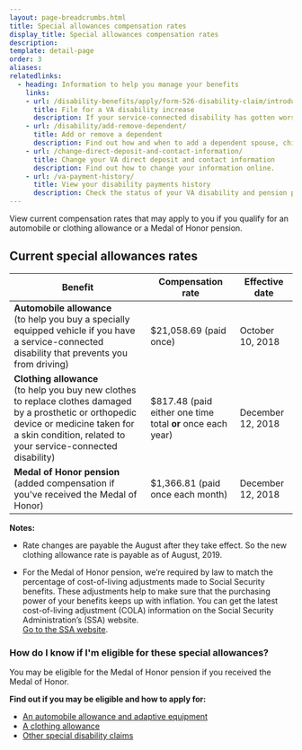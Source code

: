 ```yaml
---
layout: page-breadcrumbs.html
title: Special allowances compensation rates
display_title: Special allowances compensation rates
description:
template: detail-page
order: 3
aliases:
relatedlinks:
  - heading: Information to help you manage your benefits
    links:
    - url: /disability-benefits/apply/form-526-disability-claim/introduction/ 
      title: File for a VA disability increase
      description: If your service-connected disability has gotten worse, find out how to file a claim to increase your disability rating.
    - url: /disability/add-remove-dependent/
      title: Add or remove a dependent
      description: Find out how and when to add a dependent spouse, child, or parent to your VA disability benefits. Also learn how to remove a dependent from your benefits.
    - url: /change-direct-deposit-and-contact-information/
      title: Change your VA direct deposit and contact information
      description: Find out how to change your information online.
    - url: /va-payment-history/
      title: View your disability payments history
      description: Check the status of your VA disability and pension payments. You can also see certain survivor benefits.      
---
```

<div class="va-introtext">

View current compensation rates that may apply to you if you qualify for an automobile or clothing allowance or a Medal of Honor pension.

</div>


<h2>Current special allowances rates</h2>

| Benefit  | Compensation rate | Effective date | 
| -- | -- | -- | 
| **Automobile allowance** <br> (to help you buy a specially equipped vehicle if you have a service-connected disability that prevents you from driving) | $21,058.69 (paid once) | October 10, 2018 | 
| **Clothing allowance** <br> (to help you buy new clothes to replace clothes damaged by a prosthetic or orthopedic device or medicine taken for a skin condition, related to your service-connected disability)  | $817.48 (paid either one time total **or** once each year) | December 12, 2018 | 
| **Medal of Honor pension** <br> (added compensation if you've received the Medal of Honor) | $1,366.81 (paid once each month) | December 12, 2018 | 

**Notes:**

- Rate changes are payable the August after they take effect. So the new clothing allowance rate is payable as of August, 2019.

- For the Medal of Honor pension, we’re required by law to match the percentage of cost-of-living adjustments made to Social Security benefits. These adjustments help to make sure that the purchasing power of your benefits keeps up with inflation. You can get the latest cost-of-living adjustment (COLA) information on the Social Security Administration’s (SSA) website. <br>
[Go to the SSA website](http://www.socialsecurity.gov/cola/).

<h3>How do I know if I'm eligible for these special allowances?</h3>

You may be eligible for the Medal of Honor pension if you received the Medal of Honor.

**Find out if you may be eligible and how to apply for:**

- [An automobile allowance and adaptive equipment](/disability/eligibility/special-claims/automobile-allowance-adaptive-equipment/)
- [A clothing allowance](/disability/eligibility/special-claims/clothing-allowance/)
- [Other special disability claims](/disability/eligibility/special-claims/)


